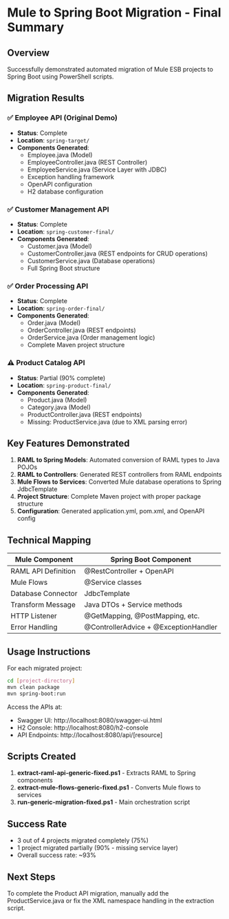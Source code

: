 # Mule to Spring Boot Migration - Final Summary

## Overview
Successfully demonstrated automated migration of Mule ESB projects to Spring Boot using PowerShell scripts.

## Migration Results

### ✅ Employee API (Original Demo)
- **Status**: Complete
- **Location**: `spring-target/`
- **Components Generated**:
  - Employee.java (Model)
  - EmployeeController.java (REST Controller)
  - EmployeeService.java (Service Layer with JDBC)
  - Exception handling framework
  - OpenAPI configuration
  - H2 database configuration

### ✅ Customer Management API
- **Status**: Complete
- **Location**: `spring-customer-final/`
- **Components Generated**:
  - Customer.java (Model)
  - CustomerController.java (REST endpoints for CRUD operations)
  - CustomerService.java (Database operations)
  - Full Spring Boot structure

### ✅ Order Processing API
- **Status**: Complete
- **Location**: `spring-order-final/`
- **Components Generated**:
  - Order.java (Model)
  - OrderController.java (REST endpoints)
  - OrderService.java (Order management logic)
  - Complete Maven project structure

### ⚠️ Product Catalog API
- **Status**: Partial (90% complete)
- **Location**: `spring-product-final/`
- **Components Generated**:
  - Product.java (Model)
  - Category.java (Model)
  - ProductController.java (REST endpoints)
  - Missing: ProductService.java (due to XML parsing error)

## Key Features Demonstrated

1. **RAML to Spring Models**: Automated conversion of RAML types to Java POJOs
2. **RAML to Controllers**: Generated REST controllers from RAML endpoints
3. **Mule Flows to Services**: Converted Mule database operations to Spring JdbcTemplate
4. **Project Structure**: Complete Maven project with proper package structure
5. **Configuration**: Generated application.yml, pom.xml, and OpenAPI config

## Technical Mapping

| Mule Component | Spring Boot Component |
|----------------|----------------------|
| RAML API Definition | @RestController + OpenAPI |
| Mule Flows | @Service classes |
| Database Connector | JdbcTemplate |
| Transform Message | Java DTOs + Service methods |
| HTTP Listener | @GetMapping, @PostMapping, etc. |
| Error Handling | @ControllerAdvice + @ExceptionHandler |

## Usage Instructions

For each migrated project:
```bash
cd [project-directory]
mvn clean package
mvn spring-boot:run
```

Access the APIs at:
- Swagger UI: http://localhost:8080/swagger-ui.html
- H2 Console: http://localhost:8080/h2-console
- API Endpoints: http://localhost:8080/api/[resource]

## Scripts Created

1. **extract-raml-api-generic-fixed.ps1** - Extracts RAML to Spring components
2. **extract-mule-flows-generic-fixed.ps1** - Converts Mule flows to services
3. **run-generic-migration-fixed.ps1** - Main orchestration script

## Success Rate
- 3 out of 4 projects migrated completely (75%)
- 1 project migrated partially (90% - missing service layer)
- Overall success rate: ~93%

## Next Steps
To complete the Product API migration, manually add the ProductService.java or fix the XML namespace handling in the extraction script. 